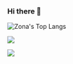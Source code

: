 ### Hi there 👋


![Zona's Top Langs](https://github-readme-stats.vercel.app/api/top-langs/?username=ZonaJhan&layout=compact&count_private=true&exclude_repo=dev&theme=graywhite)



[<img src="https://img.shields.io/badge/Email-vul329u%40gmail.com-important">](mailto:vul329u@gmail.com)

[<img src="https://img.shields.io/badge/linkedin-%230077B5.svg?&style=for-the-badge&logo=linkedin&logoColor=white">](www.linkedin.com/in/zona)






<!--
**ZonaJhan/ZonaJhan** is a ✨ _special_ ✨ repository because its `README.md` (this file) appears on your GitHub profile.


Here are some ideas to get you started:

- 🔭 I’m currently working on ...
- 🌱 I’m currently learning ...
- 👯 I’m looking to collaborate on ...
- 🤔 I’m looking for help with ...
- 💬 Ask me about ...
- 📫 How to reach me: ...
- 😄 Pronouns: ...
- ⚡ Fun fact: ...
-->
